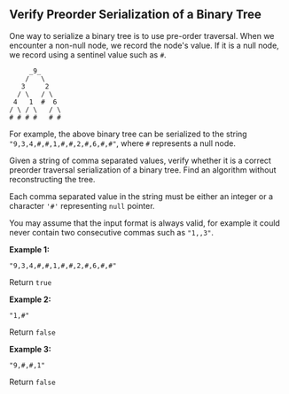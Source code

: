## Verify Preorder Serialization of a Binary Tree

One way to serialize a binary tree is to use pre-order traversal. When we encounter a non-null node, we record the node's value. If it is a null node, we record using a sentinel value such as `#`.

```
     _9_
    /   \
   3     2
  / \   / \
 4   1  #  6
/ \ / \   / \
# # # #   # #
```

For example, the above binary tree can be serialized to the string `"9,3,4,#,#,1,#,#,2,#,6,#,#"`, where `#` represents a null node.

Given a string of comma separated values, verify whether it is a correct preorder traversal serialization of a binary tree. Find an algorithm without reconstructing the tree.

Each comma separated value in the string must be either an integer or a character `'#'` representing `null` pointer.

You may assume that the input format is always valid, for example it could never contain two consecutive commas such as `"1,,3"`.

**Example 1:**

`"9,3,4,#,#,1,#,#,2,#,6,#,#"`

Return `true`

**Example 2:**

`"1,#"`

Return `false`

**Example 3:**

`"9,#,#,1"`

Return `false`